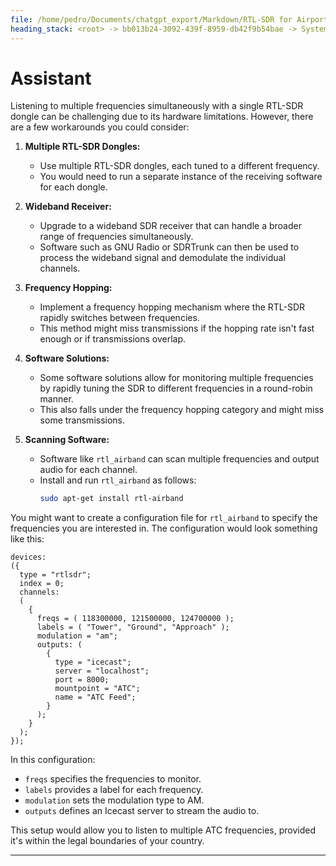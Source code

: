 ```yaml
---
file: /home/pedro/Documents/chatgpt_export/Markdown/RTL-SDR for Airport Broadcasts.md
heading_stack: <root> -> bb013b24-3092-439f-8959-db42f9b54bae -> System -> d927efc8-ebc0-4513-9b1a-c382f89937f7 -> System -> aaa2974b-2a43-49d9-bb4d-8d5ba31e6056 -> User -> 8ba95a48-504d-4c21-988a-9f2dd1bf1c3f -> Assistant -> Hardware and Software Requirements: -> Setup Steps: -> aaa24b05-31f8-42fc-84e2-4a44e22ebf99 -> User -> 88197d06-86d4-4db6-b492-c813068caaa4 -> Assistant -> aaa20814-5ced-4fc9-9680-5b11a506b7da -> User -> a9a2de9f-3ceb-40b6-8190-2fa426b79dd6 -> Assistant -> aaa2a2f7-5aab-4a76-a75a-92a33051d9a6 -> User -> 311e3bf3-a96c-411b-9bab-5d337b24791f -> Assistant -> aaa28afc-9c52-4f75-bf73-9a09d5e34a9f -> User -> 49fe7bdc-8859-4040-8f45-c175672e5dea -> Assistant -> aaa22535-afd3-4ecb-9ab1-0d4ae20251ca -> User -> 79a09bcf-02c5-4c57-8628-6175ed4b7c4e -> Assistant -> aaa2b14f-6ce2-4343-9e0c-0427a37fd8d1 -> User -> de0205d5-4dd0-45aa-878e-386a44fc6d79 -> Assistant
---
```

# Assistant

Listening to multiple frequencies simultaneously with a single RTL-SDR dongle can be challenging due to its hardware limitations. However, there are a few workarounds you could consider:

1. **Multiple RTL-SDR Dongles:** 
   - Use multiple RTL-SDR dongles, each tuned to a different frequency.
   - You would need to run a separate instance of the receiving software for each dongle.

2. **Wideband Receiver:** 
   - Upgrade to a wideband SDR receiver that can handle a broader range of frequencies simultaneously.
   - Software such as GNU Radio or SDRTrunk can then be used to process the wideband signal and demodulate the individual channels.

3. **Frequency Hopping:**
   - Implement a frequency hopping mechanism where the RTL-SDR rapidly switches between frequencies.
   - This method might miss transmissions if the hopping rate isn't fast enough or if transmissions overlap.

4. **Software Solutions:**
   - Some software solutions allow for monitoring multiple frequencies by rapidly tuning the SDR to different frequencies in a round-robin manner.
   - This also falls under the frequency hopping category and might miss some transmissions.

5. **Scanning Software:**
   - Software like `rtl_airband` can scan multiple frequencies and output audio for each channel.
   - Install and run `rtl_airband` as follows:
     ```bash
     sudo apt-get install rtl-airband
     ```

You might want to create a configuration file for `rtl_airband` to specify the frequencies you are interested in. The configuration would look something like this:

```plaintext
devices:
({
  type = "rtlsdr";
  index = 0;
  channels:
  (
    {
      freqs = ( 118300000, 121500000, 124700000 );
      labels = ( "Tower", "Ground", "Approach" );
      modulation = "am";
      outputs: (
        {
          type = "icecast";
          server = "localhost";
          port = 8000;
          mountpoint = "ATC";
          name = "ATC Feed";
        }
      );
    }
  );
});
```

In this configuration:
- `freqs` specifies the frequencies to monitor.
- `labels` provides a label for each frequency.
- `modulation` sets the modulation type to AM.
- `outputs` defines an Icecast server to stream the audio to.

This setup would allow you to listen to multiple ATC frequencies, provided it's within the legal boundaries of your country.

---
